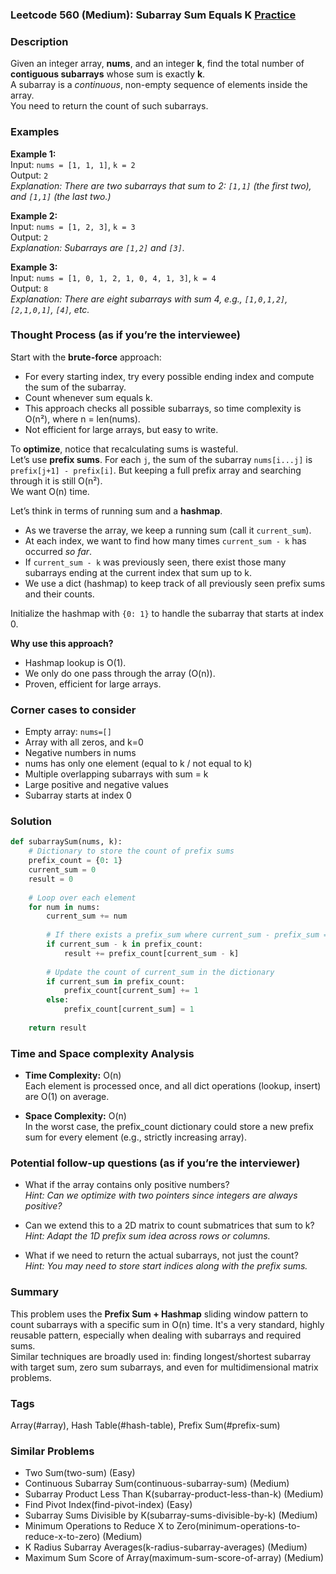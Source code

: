 ### Leetcode 560 (Medium): Subarray Sum Equals K [Practice](https://leetcode.com/problems/subarray-sum-equals-k)

### Description  
Given an integer array, **nums**, and an integer **k**, find the total number of **contiguous subarrays** whose sum is exactly **k**.  
A subarray is a *continuous*, non-empty sequence of elements inside the array.  
You need to return the count of such subarrays.

### Examples  

**Example 1:**  
Input: `nums = [1, 1, 1]`, `k = 2`  
Output: `2`  
*Explanation: There are two subarrays that sum to 2: `[1,1]` (the first two), and `[1,1]` (the last two.)*

**Example 2:**  
Input: `nums = [1, 2, 3]`, `k = 3`  
Output: `2`  
*Explanation: Subarrays are `[1,2]` and `[3]`.*

**Example 3:**  
Input: `nums = [1, 0, 1, 2, 1, 0, 4, 1, 3]`, `k = 4`  
Output: `8`  
*Explanation: There are eight subarrays with sum 4, e.g., `[1,0,1,2]`, `[2,1,0,1]`, `[4]`, etc.*

### Thought Process (as if you’re the interviewee)  

Start with the **brute-force** approach:  
- For every starting index, try every possible ending index and compute the sum of the subarray.
- Count whenever sum equals k.
- This approach checks all possible subarrays, so time complexity is O(n²), where n = len(nums).  
- Not efficient for large arrays, but easy to write.

To **optimize**, notice that recalculating sums is wasteful.  
Let’s use **prefix sums**. For each `j`, the sum of the subarray `nums[i...j]` is `prefix[j+1] - prefix[i]`. But keeping a full prefix array and searching through it is still O(n²).  
We want O(n) time.

Let’s think in terms of running sum and a **hashmap**.  
- As we traverse the array, we keep a running sum (call it `current_sum`).
- At each index, we want to find how many times `current_sum - k` has occurred *so far*.
- If `current_sum - k` was previously seen, there exist those many subarrays ending at the current index that sum up to k.
- We use a dict (hashmap) to keep track of all previously seen prefix sums and their counts.

Initialize the hashmap with `{0: 1}` to handle the subarray that starts at index 0.

**Why use this approach?**  
- Hashmap lookup is O(1).
- We only do one pass through the array (O(n)).
- Proven, efficient for large arrays.

### Corner cases to consider  
- Empty array: `nums=[]`
- Array with all zeros, and k=0
- Negative numbers in nums
- nums has only one element (equal to k / not equal to k)
- Multiple overlapping subarrays with sum = k
- Large positive and negative values
- Subarray starts at index 0

### Solution

```python
def subarraySum(nums, k):
    # Dictionary to store the count of prefix sums
    prefix_count = {0: 1}
    current_sum = 0
    result = 0
    
    # Loop over each element
    for num in nums:
        current_sum += num
        
        # If there exists a prefix_sum where current_sum - prefix_sum == k
        if current_sum - k in prefix_count:
            result += prefix_count[current_sum - k]
        
        # Update the count of current_sum in the dictionary
        if current_sum in prefix_count:
            prefix_count[current_sum] += 1
        else:
            prefix_count[current_sum] = 1
    
    return result
```

### Time and Space complexity Analysis  

- **Time Complexity:** O(n)  
  Each element is processed once, and all dict operations (lookup, insert) are O(1) on average.

- **Space Complexity:** O(n)  
  In the worst case, the prefix_count dictionary could store a new prefix sum for every element (e.g., strictly increasing array).

### Potential follow-up questions (as if you’re the interviewer)  

- What if the array contains only positive numbers?  
  *Hint: Can we optimize with two pointers since integers are always positive?*

- Can we extend this to a 2D matrix to count submatrices that sum to k?  
  *Hint: Adapt the 1D prefix sum idea across rows or columns.*

- What if we need to return the actual subarrays, not just the count?  
  *Hint: You may need to store start indices along with the prefix sums.*

### Summary
This problem uses the **Prefix Sum + Hashmap** sliding window pattern to count subarrays with a specific sum in O(n) time. It's a very standard, highly reusable pattern, especially when dealing with subarrays and required sums.  
Similar techniques are broadly used in: finding longest/shortest subarray with target sum, zero sum subarrays, and even for multidimensional matrix problems.

### Tags
Array(#array), Hash Table(#hash-table), Prefix Sum(#prefix-sum)

### Similar Problems
- Two Sum(two-sum) (Easy)
- Continuous Subarray Sum(continuous-subarray-sum) (Medium)
- Subarray Product Less Than K(subarray-product-less-than-k) (Medium)
- Find Pivot Index(find-pivot-index) (Easy)
- Subarray Sums Divisible by K(subarray-sums-divisible-by-k) (Medium)
- Minimum Operations to Reduce X to Zero(minimum-operations-to-reduce-x-to-zero) (Medium)
- K Radius Subarray Averages(k-radius-subarray-averages) (Medium)
- Maximum Sum Score of Array(maximum-sum-score-of-array) (Medium)